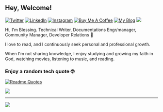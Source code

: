 ## Hey, Welcome!

<a href="https://twitter.com/BibiTheWriter"><img alt="Twitter" src="https://img.shields.io/badge/Twitter%20-%23ffdfba.svg?&style=for-the-badge&logo=Twitter&logoColor=434141"/></a>
<a href="https://www.linkedin.com/in/anyebe-blessing-ene-kwennb/"><img alt="LinkedIn" src="https://img.shields.io/badge/LinkedIn%20-%23ffdfba.svg?&style=for-the-badge&logo=LinkedIn&logoColor=434141"/></a> 
<a href="https://www.instagram.com/kwennb"><img alt="Instagram" src="https://img.shields.io/badge/Instagram%20-%23ffdfba.svg?&style=for-the-badge&logo=Instagram&logoColor=434141"/></a>
<a href="https://www.buymeacoffee.com/kwennb"><img src="https://img.shields.io/badge/%20%E2%98%95%20Sponsor%20me%20-ffdfba.svg?&style=for-the-badge" alt="Buy Me A Coffee"></a>
<a href="https://kwennb.hashnode.dev/"><img src="https://img.shields.io/badge/-✍%EF%B8%8F%20My%20Blog%20-ffdfba.svg?&style=for-the-badge" alt="My Blog"></a>
<a href="https://medium.com/@anyebeblessing737"><img src="https://img.shields.io/badge/Medium-%23ffdfba.svg?logo=medium&logoColor=434141"></a>

Hi, I'm Blessing. Technical Writer, Documentations Engr/manager, Community Manager, Developer Relations  :wave:

I love to read, and I continuously seek personal and professional growth.


When I'm not sharing knowledge, I enjoy studying and growing my faith in God, watching movies, listening to music, and reading. 



### Enjoy a random tech quote :nerd_face:

[![Readme Quotes](https://quotes-github-readme.vercel.app/api?type=horizontal)](https://github.com/piyushsuthar/github-readme-quotes)

![](https://quotes-github-readme.vercel.app/api?type=horizontal&theme=radical)

---
[![](https://visitcount.itsvg.in/api?id=KwennB&icon=0&color=0)](https://visitcount.itsvg.in)
